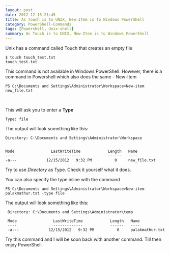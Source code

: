 ```yaml
---
layout: post
date: 2012-12-15 21:45
title: As Touch is to UNIX, New-Item is to Windows PowerShell
category: PowerShell-Commands
tags: [Powershell, Unix-shell]
summary: As Touch is to UNIX, New-Item is to Windows PowerShell
---
```


Unix has a command called Touch that creates an empty file

	$ touch touch_test.txt  
	touch_test.txt 

This command is not available in Windows PowerShell. However, there is a command in Powershell which also does the same - New-Item

	PS C:\Documents and Settings\Administrator\Workspace>New-item new_file.txt 
<br>

This will ask you to enter a **Type**

	Type: file 

The output will look something like this:


    Directory: C:\Documents and Settings\Administrator\Workspace


	Mode                LastWriteTime            Length   Name
	----                -------------            ------   ----
	-a---             12/15/2012   9:32 PM          0     new_file.txt

Try to use *Directory* as Type. Check it yourself what it does.

You can also specify the type inline with the command

	PS C:\Documents and Settings\Administrator\Workspace>New-item palakmathur.txt -type file 

The output will look something like this:


     Directory: C:\Documents and Settings\Administrator\temp

	 Mode                LastWriteTime            Length   Name 
	 ----                -------------            ------   ---- 
	 -a---             12/15/2012   9:32 PM          0     palakmathur.txt

Try this command and I will be soon back with another command. Till then enjoy PowerShell.